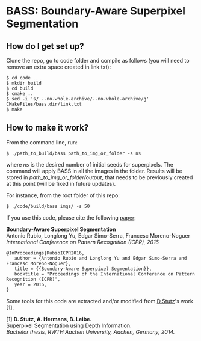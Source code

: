 # BASS: Boundary-Aware Superpixel Segmentation
## How do I get set up?
Clone the repo, go to code folder and compile as follows (you will need to remove an extra space created in link.txt):
```
$ cd code
$ mkdir build
$ cd build
$ cmake ..
$ sed -i 's/ --no-whole-archive/--no-whole-archive/g' CMakeFiles/bass.dir/link.txt 
$ make
```
## How to make it work?
From the command line, run:
```
$ ./path_to_build/bass path_to_img_or_folder -s ns
```
where _ns_ is the desired number of initial seeds for superpixels. The command will apply BASS in all the images in the folder. Results will be stored in _path_to_img_or_folder/output_, that needs to be previously created at this point (will be fixed in future updates).

For instance, from the root folder of this repo:
```
$ ./code/build/bass imgs/ -s 50
```
If you use this code, please cite the following [paper](http://hi.cs.waseda.ac.jp/~esimo/publications/RubioICPR2016.pdf):

**Boundary-Aware Superpixel Segmentation**  
Antonio Rubio, Longlong Yu, Edgar Simo-Serra, Francesc Moreno-Noguer  
_International Conference on Pattern Recognition (ICPR), 2016_
```
@InProceedings{RubioICPR2016,
   author = {Antonio Rubio and Longlong Yu and Edgar Simo-Serra and Francesc Moreno-Noguer},
   title = {{Boundary-Aware Superpixel Segmentation}},
   booktitle = "Proceedings of the International Conference on Pattern Recognition (ICPR)",
   year = 2016,
}
```

Some tools for this code are extracted and/or modified from [D.Stutz](https://github.com/davidstutz/seeds-revised)'s work [1].
 
 [1] **D. Stutz, A. Hermans, B. Leibe.**  
     Superpixel Segmentation using Depth Information.  
     _Bachelor thesis, RWTH Aachen University, Aachen, Germany, 2014._
